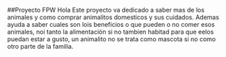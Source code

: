 ##Proyecto FPW
Hola
Este proyecto va dedicado a saber mas de los animales y como comprar animalitos domesticos y sus cuidados.
Ademas ayuda a saber cuales son lois beneficios o que pueden o no comer esos animales, noi tanto la alimentación si no tambien habitad para que eelos puedan estar a gusto, un animalito no se trata como mascota si no como otro parte de la familia.
